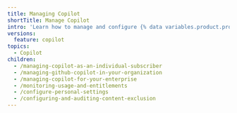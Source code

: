 ```yaml
---
title: Managing Copilot
shortTitle: Manage Copilot
intro: 'Learn how to manage and configure {% data variables.product.prodname_copilot_short %}.'
versions:
  feature: copilot
topics:
  - Copilot
children:
  - /managing-copilot-as-an-individual-subscriber
  - /managing-github-copilot-in-your-organization
  - /managing-copilot-for-your-enterprise
  - /monitoring-usage-and-entitlements
  - /configure-personal-settings
  - /configuring-and-auditing-content-exclusion
---
```

